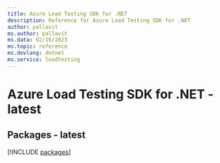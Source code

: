 ```yaml
---
title: Azure Load Testing SDK for .NET
description: Reference for Azure Load Testing SDK for .NET
author: pallavit
ms.author: pallavit
ms.data: 02/16/2023
ms.topic: reference
ms.devlang: dotnet
ms.service: loadtesting
---
```

# Azure Load Testing SDK for .NET - latest
## Packages - latest
[!INCLUDE [packages](load-testing-index.md)]